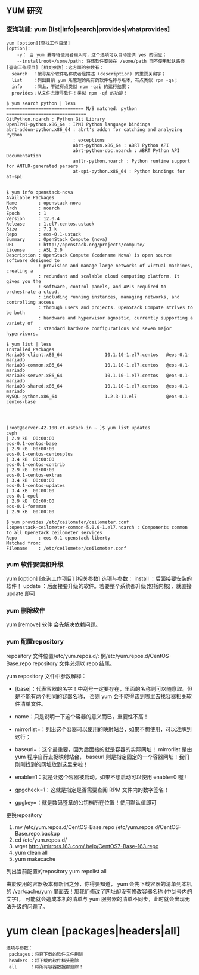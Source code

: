 ## YUM 研究
### 查询功能: yum [list|info|search|provides|whatprovides] 
```
yum [option][查找工作目录]
[option]:
    -y： 当 yum 要等待使用者输入时，这个选项可以自动提供 yes 的回应；
    --installroot=/some/path: 将该软件安装在 /some/path 而不使用默认路径
[查询工作项目] [相关参数]：这方面的参数有：
  search  ：搜寻某个软件名称或者是描述 (description) 的重要关键字；
  list    ：列出目前 yum 所管理的所有的软件名称与版本，有点类似 rpm -qa；
  info    ：同上，不过有点类似 rpm -qai 的运行结果；
  provides：从文件去搜寻软件！类似 rpm -qf 的功能！

$ yum search python | less
============================= N/S matched: python ==============================
GitPython.noarch : Python Git Library
OpenIPMI-python.x86_64 : IPMI Python language bindings
abrt-addon-python.x86_64 : abrt's addon for catching and analyzing Python
                         : exceptions
                         abrt-python.x86_64 : ABRT Python API
                         abrt-python-doc.noarch : ABRT Python API Documentation
                         antlr-python.noarch : Python runtime support for ANTLR-generated parsers
                         at-spi-python.x86_64 : Python bindings for at-spi


$ yum info openstack-nova
Available Packages
Name        : openstack-nova
Arch        : noarch
Epoch       : 1
Version     : 12.0.4
Release     : 1.el7.centos.ustack
Size        : 7.1 k
Repo        : eos-0.1-ustack
Summary     : OpenStack Compute (nova)
URL         : http://openstack.org/projects/compute/
License     : ASL 2.0
Description : OpenStack Compute (codename Nova) is open source software designed to
            : provision and manage large networks of virtual machines, creating a
            : redundant and scalable cloud computing platform. It gives you the
            : software, control panels, and APIs required to orchestrate a cloud,
            : including running instances, managing networks, and controlling access
            : through users and projects. OpenStack Compute strives to be both
            : hardware and hypervisor agnostic, currently supporting a variety of
            : standard hardware configurations and seven major hypervisors.

$ yum list | less
Installed Packages
MariaDB-client.x86_64                10.1.10-1.el7.centos   @eos-0.1-mariadb
MariaDB-common.x86_64                10.1.10-1.el7.centos   @eos-0.1-mariadb
MariaDB-server.x86_64                10.1.10-1.el7.centos   @eos-0.1-mariadb
MariaDB-shared.x86_64                10.1.10-1.el7.centos   @eos-0.1-mariadb
MySQL-python.x86_64                  1.2.3-11.el7           @eos-0.1-centos-base




[root@server-42.100.ct.ustack.in ~ ]$ yum list updates
ceph                                                                                                                                                                                     | 2.9 kB  00:00:00
eos-0.1-centos-base                                                                                                                                                                      | 2.9 kB  00:00:00
eos-0.1-centos-centosplus                                                                                                                                                                | 3.4 kB  00:00:00
eos-0.1-centos-contrib                                                                                                                                                                   | 2.9 kB  00:00:00
eos-0.1-centos-extras                                                                                                                                                                    | 3.4 kB  00:00:00
eos-0.1-centos-updates                                                                                                                                                                   | 3.4 kB  00:00:00
eos-0.1-epel                                                                                                                                                                             | 2.9 kB  00:00:00
eos-0.1-foreman                                                                                                                                                                          | 2.9 kB  00:00:00

$ yum provides /etc/ceilometer/ceilometer.conf
1:openstack-ceilometer-common-5.0.0-1.el7.noarch : Components common to all OpenStack ceilometer services
Repo        : eos-0.1-openstack-liberty
Matched from:
Filename    : /etc/ceilometer/ceilometer.conf
```

### yum 软件安装和升级
yum [option] [查询工作项目] [相关参数]
选项与参数：
  install ：后面接要安装的软件！
  update  ：后面接要升级的软件。若要整个系统都升级(包括内核)，就直接 update 即可

### yum 删除软件
yum [remove] 软件
会先解决依赖问题。


### yum 配置repository

repository 文件位置/etc/yum.repos.d/: 例/etc/yum.repos.d/CentOS-Base.repo
repository 文件必须以 repo 结尾。

yum repository 文件中参数解释：
- [base]：代表容器的名字！中刮号一定要存在，里面的名称则可以随意取。但是不能有两个相同的容器名称， 否则 yum 会不晓得该到哪里去找容器相关软件清单文件。

- name：只是说明一下这个容器的意义而已，重要性不高！

- mirrorlist=：列出这个容器可以使用的映射站台，如果不想使用，可以注解到这行；

- baseurl=：这个最重要，因为后面接的就是容器的实际网址！ mirrorlist 是由 yum 程序自行去捉映射站台， baseurl 则是指定固定的一个容器网址！我们刚刚找到的网址放到这里来啦！

- enable=1：就是让这个容器被启动。如果不想启动可以使用 enable=0 喔！

- gpgcheck=1：这就是指定是否需要查阅 RPM 文件内的数字签名！

- gpgkey=：就是数码签章的公钥档所在位置！使用默认值即可

更换repository

1. mv /etc/yum.repos.d/CentOS-Base.repo /etc/yum.repos.d/CentOS-Base.repo.backup
2. cd /etc/yum.repos.d/
3. wget http://mirrors.163.com/.help/CentOS7-Base-163.repo
4. yum clean all
5. yum makecache

列出当前配置的repository
 yum repolist all

由於使用的容器版本有新旧之分，你得要知道， yum 会先下载容器的清单到本机的 /var/cache/yum 里面去！那我们修改了网址却没有修改容器名称 (中刮号内的文字)， 可能就会造成本机的清单与 yum 服务器的清单不同步，此时就会出现无法升级的问题了。
# yum clean [packages|headers|all] 
```
选项与参数：
 packages：将已下载的软件文件删除
 headers ：将下载的软件档头删除
 all     ：将所有容器数据都删除！
```


